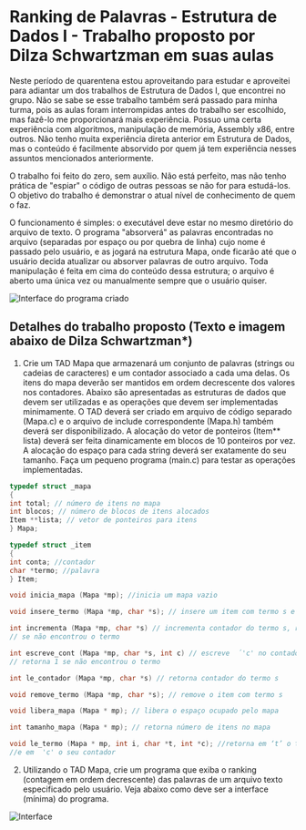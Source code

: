 # Ranking de Palavras - Estrutura de Dados I - Trabalho proposto por Dilza Schwartzman em suas aulas

Neste período de quarentena estou aproveitando para estudar e aproveitei para adiantar um dos trabalhos de Estrutura de Dados I, que encontrei no grupo. Não se sabe se esse trabalho também será passado para minha turma, pois as aulas foram interrompidas antes do trabalho ser escolhido, mas fazê-lo me proporcionará mais experiência. Possuo uma certa experiência com algoritmos, manipulação de memória, Assembly x86, entre outros. Não tenho muita experiência direta anterior em Estrutura de Dados, mas o conteúdo é facilmente absorvido por quem já tem experiência nesses assuntos mencionados anteriormente.

O trabalho foi feito do zero, sem auxílio. Não está perfeito, mas não tenho prática de "espiar" o código de outras pessoas se não for para estudá-los. O objetivo do trabalho é demonstrar o atual nível de conhecimento de quem o faz.

O funcionamento é simples: o executável deve estar no mesmo diretório do arquivo de texto. O programa "absorverá" as palavras encontradas no arquivo (separadas por espaço ou por quebra de linha) cujo nome é passado pelo usuário, e as jogará na estrutura Mapa, onde ficarão até que o usuário decida atualizar ou absorver palavras de outro arquivo. Toda manipulação é feita em cima do conteúdo dessa estrutura; o arquivo é aberto uma única vez ou manualmente sempre que o usuário quiser.

![Interface do programa criado](https://user-images.githubusercontent.com/36391793/82128752-ccca0600-9793-11ea-8edd-5b8a5e733d35.png)


## Detalhes do trabalho proposto (Texto e imagem abaixo de Dilza Schwartzman*)

1. Crie um TAD Mapa que armazenará um conjunto de palavras (strings ou cadeias de caracteres) e um contador associado a cada uma delas. Os itens do mapa deverão ser mantidos em ordem decrescente dos valores nos contadores. Abaixo são apresentadas as estruturas de dados que devem ser utilizadas e as operações que devem ser implementadas minimamente. O TAD deverá ser criado em arquivo de código separado (Mapa.c) e o arquivo de include correspondente (Mapa.h) também deverá ser disponibilizado. A alocação do vetor de ponteiros (Item** lista) deverá ser feita dinamicamente em blocos de 10 ponteiros por vez. A alocação do espaço para cada string deverá ser exatamente do seu tamanho. Faça um pequeno programa (main.c) para testar as operações implementadas.

```c
typedef struct _mapa
{
int total; // número de itens no mapa
int blocos; // número de blocos de itens alocados
Item **lista; // vetor de ponteiros para itens
} Mapa;

typedef struct _item
{
int conta; //contador
char *termo; //palavra
} Item;

void inicia_mapa (Mapa *mp); //inicia um mapa vazio

void insere_termo (Mapa *mp, char *s); // insere um item com termo s e conta=1

int incrementa (Mapa *mp, char *s) // incrementa contador do termo s, retorna 1
// se não encontrou o termo

int escreve_cont (Mapa *mp, char *s, int c) // escreve  ́'c' no contador do termo s,
// retorna 1 se não encontrou o termo

int le_contador (Mapa *mp, char *s) // retorna contador do termo s

void remove_termo (Mapa *mp, char *s); // remove o item com termo s

void libera_mapa (Mapa * mp); // libera o espaço ocupado pelo mapa

int tamanho_mapa (Mapa * mp); // retorna número de itens no mapa

void le_termo (Mapa * mp, int i, char *t, int *c); //retorna em ‘t’ o termo no índice  'i'
//e em  'c' o seu contador
```

2. Utilizando o TAD Mapa, crie um programa que exiba o ranking (contagem em ordem decrescente) das palavras de um arquivo texto especificado pelo usuário. Veja abaixo como deve ser a interface (mínima) do programa.

![Interface](https://user-images.githubusercontent.com/36391793/77501900-18b59a00-6e38-11ea-909f-c409d902b753.png)
